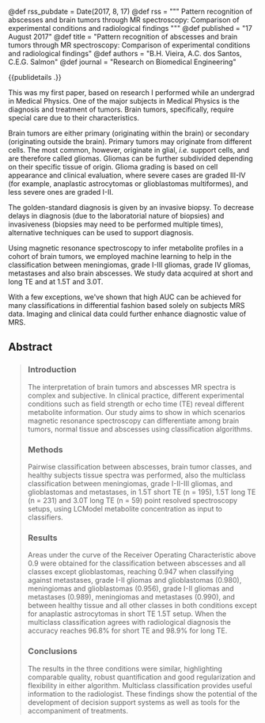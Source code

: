 @def rss_pubdate = Date(2017, 8, 17)
@def rss = """ Pattern recognition of abscesses and brain tumors through MR spectroscopy: Comparison of experimental conditions and radiological findings """
@def published = "17 August 2017"
@def title = "Pattern recognition of abscesses and brain tumors through MR spectroscopy: Comparison of experimental conditions and radiological findings"
@def authors = "B.H. Vieira, A.C. dos Santos, C.E.G. Salmon"
@def journal = "Research on Biomedical Engineering"

{{publidetails .}}

This was my first paper, based on research I performed while an undergrad in Medical Physics.
One of the major subjects in Medical Physics is the diagnosis and treatment of tumors.
Brain tumors, specifically, require special care due to their characteristics.

Brain tumors are either primary (originating within the brain) or secondary (originating outside the brain).
Primary tumors may originate from different cells.
The most common, however, originate in glial, _i.e._ support cells, and are therefore called gliomas.
Gliomas can be further subdivided depending on their specific tissue of origin.
Glioma grading is based on cell appearance and clinical evaluation, where severe cases are graded III-IV (for example, anaplastic astrocytomas or glioblastomas multiformes), and less severe ones are graded I-II.

The golden-standard diagnosis is given by an invasive biopsy.
To decrease delays in diagnosis (due to the laboratorial nature of biopsies) and invasiveness (biopsies may need to be performed multiple times), alternative techniques can be used to support diagnosis.

Using magnetic resonance spectroscopy to infer metabolite profiles in a cohort of brain tumors, we employed machine learning to help in the classification between meningiomas, grade I-III gliomas, grade IV gliomas, metastases and also brain abscesses.
We study data acquired at short and long TE and at 1.5T and 3.0T.

With a few exceptions, we've shown that high AUC can be achieved for many classifications in differential fashion based solely on subjects MRS data.
Imaging and clinical data could further enhance diagnostic value of MRS.

## Abstract
> ### Introduction
> The interpretation of brain tumors and abscesses MR spectra is complex and subjective. In clinical practice, different experimental conditions such as field strength or echo time (TE) reveal different metabolite information. Our study aims to show in which scenarios magnetic resonance spectroscopy can differentiate among brain tumors, normal tissue and abscesses using classification algorithms.
> ### Methods
> Pairwise classification between abscesses, brain tumor classes, and healthy subjects tissue spectra was performed, also the multiclass classification between meningiomas, grade I-II-III gliomas, and glioblastomas and metastases, in 1.5T short TE (n = 195), 1.5T long TE (n = 231) and 3.0T long TE (n = 59) point resolved spectroscopy setups, using LCModel metabolite concentration as input to classifiers.
> ### Results
> Areas under the curve of the Receiver Operating Characteristic above 0.9 were obtained for the classification between abscesses and all classes except glioblastomas, reaching 0.947 when classifying against metastases, grade I-II gliomas and glioblastomas (0.980), meningiomas and glioblastomas (0.956), grade I-II gliomas and metastases (0.989), meningiomas and metastases (0.990), and between healthy tissue and all other classes in both conditions except for anaplastic astrocytomas in short TE 1.5T setup. When the multiclass classification agrees with radiological diagnosis the accuracy reaches 96.8% for short TE and 98.9% for long TE.
> ### Conclusions
> The results in the three conditions were similar, highlighting comparable quality, robust quantification and good regularization and flexibility in either algorithm. Multiclass classification provides useful information to the radiologist. These findings show the potential of the development of decision support systems as well as tools for the accompaniment of treatments.




